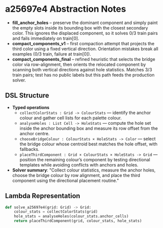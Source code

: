 # a25697e4 Abstraction Notes

- **fill_anchor_holes** – preserve the dominant component and simply paint the empty slots inside its bounding box with the closest secondary color. This ignores the displaced component, so it solves 0/3 train pairs and fails immediately on train[0].
- **compact_components_v1** – first compaction attempt that projects the third color using a fixed vertical direction. Orientation mistakes break all examples (0/3 train, failure at train[0]).
- **compact_components_final** – refined heuristic that selects the bridge color via row-alignment, then orients the relocated component by scanning both vertical directions against hole statistics. Matches 3/3 train pairs; test has no public labels but this path feeds the production solver.

## DSL Structure
- **Typed operations**
  - `collectColorStats : Grid -> ColourStats` — identify the anchor colour and gather cell lists for each palette colour.
  - `analyseHoles : List Cell -> HoleStats` — compute the hole set inside the anchor bounding box and measure its row offset from the anchor centre.
  - `chooseBridgeColour : ColourStats × HoleStats -> Color` — select the bridge colour whose centroid best matches the hole offset, with fallbacks.
  - `placeThirdComponent : Grid × ColourStats × HoleStats -> Grid` — position the remaining colour’s component by testing directional templates while avoiding conflicts with anchors and holes.
- **Solver summary**: "Collect colour statistics, measure the anchor holes, choose the bridge colour by row alignment, and place the third component using the directional placement routine."

## Lambda Representation

```python
def solve_a25697e4(grid: Grid) -> Grid:
    colour_stats = collectColorStats(grid)
    hole_stats = analyseHoles(colour_stats.anchor_cells)
    return placeThirdComponent(grid, colour_stats, hole_stats)
```
